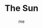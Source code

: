 ---
# basics
title     		 : "The Sun"
token					 : 'major-19'
card_type			 : '' # major, minor, court
layout				 : "tarot-card"
author    		 : 'me'
one_liner 		 : "Joy, brilliance, validation, attention, energy"
alt_names			 : []
images				 : ['/assets/images/tarot/rws/rw-major-19.jpg']
keywords			 : []
url						 : 'tarot/cards/major-19'
aliases				 : ['sun', 'the-sun']

meaning_light  : "Seeing things clearly. Experiencing intense joy. Celebrating your own successes. Knowing you’re good at what you do. Gaining recognition for your personal genius."

meaning_shadow : "Being dazzled by your own accomplishments. Becoming absorbed in your own self-image. Feeling rushed and distracted. Exerting yourself to the point of exhaustion. Overstating your abilities or misrepresenting your achievements."

# more detail
correspondence_suit 				: ""
correspondence_archetype 		: "The Holy Masculine"
correspondence_hebrew 			: "Resh/Head/200"
correspondence_element 			: ""
correspondence_planet 			: "The Sun"
correspondence_astrological : ""
correspondence_mystical 		: "God the Father. Sun gods, including Ra, Apollo, and Helios. The moment of baptism. Claiming a new faith as your own."
correspondence_story 				: "At the climax of the story, the main character is victorious."

advice_relationships 	 : "You’re turning heads without realizing it. Attention is coming your way -- and you deserve it! The admiration of others is a warm glow, so bask in it while you can. As all things begin to revolve around you, take care you don’t get blinded or burned by your own brilliance."

advice_work 					 : "With the proper strategy, you’re all set to be the golden boy (or girl). Approval and praise are the order of the day. Accept all this admiration with humbleness; give credit where credit’s due. Meanwhile, make hay while the sun shines. Remember: after noon, the rest of the day is a sunset!"

advice_spirituality 	 : "As your meditative and spiritual practices hone your sensitivities, you begin to feel your connectedness to the energies around you. Branch out. Spread warmth, love, and joy through your attitudes and actions. Today, embody the universal light."

advice_personal_growth : "Learn to win gracefully. Accept compliments with a humble heart. You can acknowledge and celebrate your own achievements without falling prey to greediness. Be who you are. You’ve earned this moment, but don’t let pride in your progress hinder further growth!"

advice_fortune_telling : "Everything’s coming up roses (or sunflowers, whatever the case may be). Whatever’s on your mind, go for it because you can’t lose today."

questions	: ["Who do you respect the most? What would they do?", "In your situation, where do you connect with beginner's mind?", "How does a loss of innocence figure in your situation?", "If you were to undergo a spritual transformation, what would that mean to you?", "How can I take best advantage of the attention coming my way?", "What are my highest spiritual goals?", "How can I avoid being bedazzled by the energy swirling around me?"]

# referenced in the symbols.toml data file
symbols	  : ['1', '10', 'sunflower', 'baby', 'garden-wall', 'white-horse', 'red-banner']

# metadata
suppress_topnav : true
related_cards 	: []

---